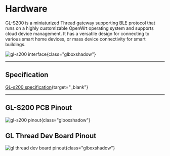 # Hardware

GL-S200 is a miniaturized Thread gateway supporting BLE protocol that runs on a highly customizable OpenWrt operating system and supports cloud device management. It has a versatile design for connecting to various smart home devices, or mass device connectivity for smart buildings.

![gl-s200 interface](https://static.gl-inet.com/docs/router/en/4/user_guide/gl-s200/hardware_info/gl-s200_interface.jpg){class="glboxshadow"}

---

## Specification

[GL-s200 specification](https://www.gl-inet.com/products/gl-s200/#specs){target="_blank"}

---

## GL-S200 PCB Pinout

![gl-s200 pinout](https://static.gl-inet.com/docs/router/en/4/user_guide/gl-s200/hardware_info/gl-s200_pinout.jpg){class="glboxshadow"}

## GL Thread Dev Board Pinout

![gl thread dev board pinout](https://static.gl-inet.com/docs/router/en/4/user_guide/gl-s200/hardware_info/gl_thread_dev_board_pinout.jpg){class="glboxshadow"}
